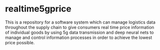 # realtime5gprice
This is a repository for a software system which can manage logistics data throughout the supply chain to give consumers real time price information of individual goods by using 5g data transmission and deep neural nets to manage and control information processes in order to achieve the lowest price possible.

